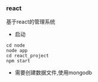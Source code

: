 ### react
基于react的管理系统

* 启动

```
cd node
node app
cd react_project
npm start
```

* 需要创建数据文件,使用mongodb

